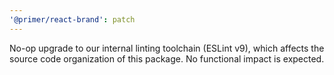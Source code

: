```yaml
---
'@primer/react-brand': patch
---
```


No-op upgrade to our internal linting toolchain (ESLint v9), which affects the source code organization of this package. No functional impact is expected.
